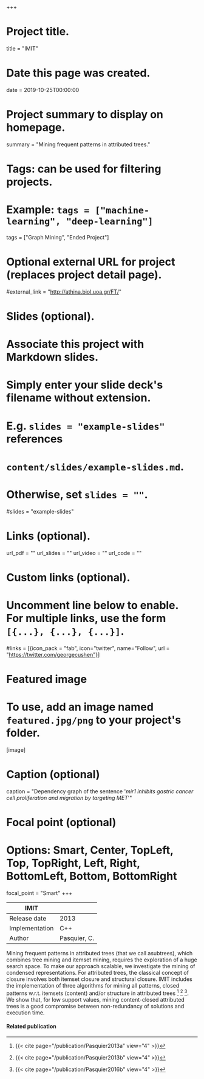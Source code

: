 +++
# Project title.
title = "IMIT"

# Date this page was created.
date = 2019-10-25T00:00:00

# Project summary to display on homepage.
summary = "Mining frequent patterns in attributed trees."

# Tags: can be used for filtering projects.
# Example: `tags = ["machine-learning", "deep-learning"]`
tags = ["Graph Mining", "Ended Project"]

# Optional external URL for project (replaces project detail page).
#external_link = "http://athina.biol.uoa.gr/FT/"

# Slides (optional).
#   Associate this project with Markdown slides.
#   Simply enter your slide deck's filename without extension.
#   E.g. `slides = "example-slides"` references 
#   `content/slides/example-slides.md`.
#   Otherwise, set `slides = ""`.
#slides = "example-slides"

# Links (optional).
url_pdf = ""
url_slides = ""
url_video = ""
url_code = ""

# Custom links (optional).
#   Uncomment line below to enable. For multiple links, use the form `[{...}, {...}, {...}]`.
#links = [{icon_pack = "fab", icon="twitter", name="Follow", url = "https://twitter.com/georgecushen"}]

# Featured image
# To use, add an image named `featured.jpg/png` to your project's folder. 
[image]
  # Caption (optional)
  caption = "Dependency graph of the sentence '*mir1 inhibits gastric cancer cell proliferation and migration by targeting MET*'"
  
  # Focal point (optional)
  # Options: Smart, Center, TopLeft, Top, TopRight, Left, Right, BottomLeft, Bottom, BottomRight
  focal_point = "Smart"
+++

| IMIT           |              |
| -------------- | ------------ |
| Release date   | 2013         |
| Implementation | C++          |
| Author         | Pasquier, C. |

Mining frequent patterns in attributed trees (that we call asubtrees), which combines tree mining and itemset mining, requires
the exploration of a huge search space. To make our approach scalable, we investigate the
mining of condensed representations. For attributed trees, the classical concept of closure
involves both itemset closure and structural closure. IMIT includes the implementation of three algorithms for mining
all patterns, closed patterns w.r.t. itemsets (content) and/or structure in attributed trees [^Pasquier2013a] [^Pasquier2013b] [^Pasquier2016b]. We
show that, for low support values, mining content-closed attributed trees is a good compromise
between non-redundancy of solutions and execution time.

#### Related publication
[^Pasquier2013a]: {{< cite page="/publication/Pasquier2013a" view="4" >}}
[^Pasquier2013b]: {{< cite page="/publication/Pasquier2013b" view="4" >}}
[^Pasquier2016b]: {{< cite page="/publication/Pasquier2016b" view="4" >}}

